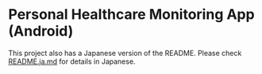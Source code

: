 # Personal Healthcare Monitoring App (Android)

This project also has a Japanese version of the README. Please check [README.ja.md](README.ja.md) for details in Japanese.


